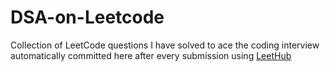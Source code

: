 # DSA-on-Leetcode
Collection of LeetCode questions I have solved to ace the coding interview automatically committed here after every submission using [LeetHub](https://github.com/QasimWani/LeetHub)
